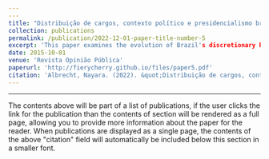 ```yaml
---
---
title: "Distribuição de cargos, contexto político e presidencialismo brasileiro: uma análise institucional do sistema de livre provimento"
collection: publications
permalink: /publication/2022-12-01-paper-title-number-5
excerpt: 'This paper examines the evolution of Brazil's discretionary bureaucratic positions. It discusses how public office allocation relates to the coalitional presidential system and efforts to professionalise the bureaucracy. Presidential dilemmas arise between coalition support and policy control. It analyses appointment rules and their impact on nominees by drawing on institutional change theories. Through a Brazil case study, it evaluates theoretical predictions against empirical evidence using bibliographic research, document analysis, and descriptive statistics. Results show non-compliance with appointment rules, high career civil servant presence in discretionary roles, and varying coordination body roles. Despite presidential power centralisation, managers often have freedom in staff selection, underscoring the importance of informal institutions in analysis. The paper contextualises Brazil and contributes to theory-testing and theory-building on institution-office distribution relationships.'
date: 2015-10-01
venue: 'Revista Opinião Pública'
paperurl: 'http://fierycherry.github.io/files/paper5.pdf'
citation: 'Albrecht, Nayara. (2022). &quot;Distribuição de cargos, contexto político e presidencialismo brasileiro: uma análise institucional do sistema de livre provimento. &quot; <i>Journal 1</i>. 1(3).'
---
```


---


The contents above will be part of a list of publications, if the user clicks the link for the publication than the contents of section will be rendered as a full page, allowing you to provide more information about the paper for the reader. When publications are displayed as a single page, the contents of the above "citation" field will automatically be included below this section in a smaller font.
